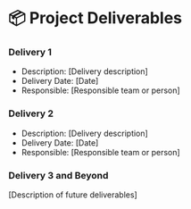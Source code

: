 # 📦 Project Deliverables

### Delivery 1

- Description: [Delivery description]
- Delivery Date: [Date]
- Responsible: [Responsible team or person]

### Delivery 2

- Description: [Delivery description]
- Delivery Date: [Date]
- Responsible: [Responsible team or person]

### Delivery 3 and Beyond

[Description of future deliverables]
